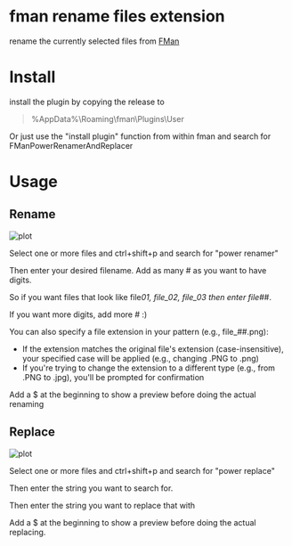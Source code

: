 # fman rename files extension

rename the currently selected files from [FMan](https://www.fman.io)

# Install

install the plugin by copying the release to

> %AppData%\Roaming\fman\Plugins\User

Or just use the "install plugin" function from within fman and search for FManPowerRenamerAndReplacer

# Usage

## Rename

![plot](./media/demo_rename.gif)

Select one or more files and ctrl+shift+p and search for "power renamer"

Then enter your desired filename. Add as many # as you want to have digits.

So if you want files that look like file*01, file_02, file_03 then enter file*##.

If you want more digits, add more # :)

You can also specify a file extension in your pattern (e.g., file\_##.png):

- If the extension matches the original file's extension (case-insensitive), your specified case will be applied (e.g., changing .PNG to .png)
- If you're trying to change the extension to a different type (e.g., from .PNG to .jpg), you'll be prompted for confirmation

Add a $ at the beginning to show a preview before doing the actual renaming

## Replace

![plot](./media/demo_replace_02.gif)

Select one or more files and ctrl+shift+p and search for "power replace"

Then enter the string you want to search for.

Then enter the string you want to replace that with

Add a $ at the beginning to show a preview before doing the actual replacing.
